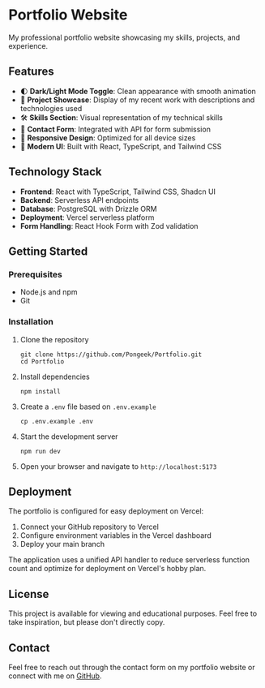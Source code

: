 # Portfolio Website

My professional portfolio website showcasing my skills, projects, and experience.

## Features

- 🌓 **Dark/Light Mode Toggle**: Clean appearance with smooth animation
- 💼 **Project Showcase**: Display of my recent work with descriptions and technologies used
- 🛠️ **Skills Section**: Visual representation of my technical skills
- 📝 **Contact Form**: Integrated with API for form submission
- 📱 **Responsive Design**: Optimized for all device sizes
- 🎨 **Modern UI**: Built with React, TypeScript, and Tailwind CSS

## Technology Stack

- **Frontend**: React with TypeScript, Tailwind CSS, Shadcn UI
- **Backend**: Serverless API endpoints
- **Database**: PostgreSQL with Drizzle ORM
- **Deployment**: Vercel serverless platform
- **Form Handling**: React Hook Form with Zod validation

## Getting Started

### Prerequisites

- Node.js and npm
- Git

### Installation

1. Clone the repository
   ```
   git clone https://github.com/Pongeek/Portfolio.git
   cd Portfolio
   ```

2. Install dependencies
   ```
   npm install
   ```

3. Create a `.env` file based on `.env.example`
   ```
   cp .env.example .env
   ```
   
4. Start the development server
   ```
   npm run dev
   ```

5. Open your browser and navigate to `http://localhost:5173`

## Deployment

The portfolio is configured for easy deployment on Vercel:

1. Connect your GitHub repository to Vercel
2. Configure environment variables in the Vercel dashboard
3. Deploy your main branch

The application uses a unified API handler to reduce serverless function count and optimize for deployment on Vercel's hobby plan.

## License

This project is available for viewing and educational purposes.
Feel free to take inspiration, but please don't directly copy.

## Contact

Feel free to reach out through the contact form on my portfolio website
or connect with me on [GitHub](https://github.com/Pongeek).
